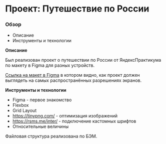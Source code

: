 # Проект: Путешествие по России

### Обзор
* Описание
* Инструменты и технологии

**Описание**

Был реализован проект о путешествии по России от ЯндексПрактикума по макету в Figma для разных устройств.

[Ссылка на макет в Figma](https://www.figma.com/file/5S2WSbEFL6awjVWJ0NWL8Q/Sprint-3_-Russia-_-desktop-mobile?node-id=28503%3A0) в котором видно, как проект должен выглядеть на самых распространённых разрешениях экранов.

**Инструменты и технологии**
* Figma - первое знакомство
* Flexbox
* Grid Layout
* https://tinypng.com/ - оптимизация изображений
* https://rsms.me/inter/ - подключение кастомных шрифтов
* Относительные величины 

Файловая структура реализована по БЭМ.